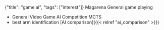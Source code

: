 {"title": "game ai", "tags": ["interest"]}
Magarena
General game playing
* General Video Game AI Competition
MCTS
* best arm identification
[AI comparison]({{< relref "ai_comparison" >}})
